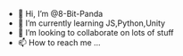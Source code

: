 - 👋 Hi, I’m @8-Bit-Panda
- 🌱 I’m currently learning JS,Python,Unity
- 💞️ I’m looking to collaborate on lots of stuff
- 📫 How to reach me ...

<!---
8-Bit-Panda/8-Bit-Panda is a ✨ special ✨ repository because its `README.md` (this file) appears on your GitHub profile.
You can click the Preview link to take a look at your changes.
--->
